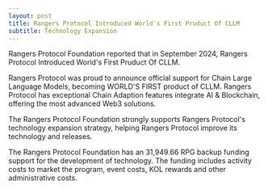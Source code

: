 ```yaml
---
layout: post
title: Rangers Protocol Introduced World's First Pruduct Of CLLM 
subtitle: Technology Expansion
---
```


Rangers Protocol Foundation reported that in September 2024, Rangers Protocol Introduced World's First Pruduct Of CLLM.

Rangers Protocol was proud to announce official support for Chain Large Language Models, becoming WORLD'S FIRST product of CLLM. Rangers Protocol has exceptional Chain Adaption features integrate AI & Blockchain, offering the most advanced Web3 solutions.

The Rangers Protocol Foundation strongly supports Rangers Protocol's technology expansion strategy, helping Rangers Protocol improve its technology and releases. 

The Rangers Protocol Foundation has an 31,949.66 RPG backup funding support for the development of technology.  The funding includes activity costs to market the program, event costs, KOL rewards and other administrative costs. 
